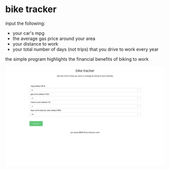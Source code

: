 # bike tracker

input the following:
 * your car's mpg 
 * the average gas price around your area 
 * your distance to work
 * your total number of days (not trips) that you drive to work every year

the simple program highlights the financial benefits of biking to work

![alt text](https://raw.githubusercontent.com/erichunzeker/bike-tracker/master/src/img/screenshot.png)

